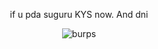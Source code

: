 <p align="center"> if u pda suguru KYS now. And dni

<p align="center"> <img src="https://media.discordapp.net/attachments/1095650668787810307/1159048494984744991/trigger-world.gif?ex=651e7787&is=651d2607&hm=5746761" alt="burps">

